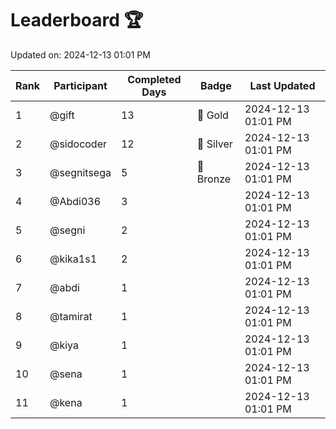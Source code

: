 # Leaderboard 🏆

Updated on: 2024-12-13 01:01 PM

| Rank | Participant       | Completed Days | Badge      | Last Updated         |
|------|-------------------|----------------|------------|----------------------|
| 1    | @gift             | 13             | 🏅 Gold     | 2024-12-13 01:01 PM |
| 2    | @sidocoder        | 12             | 🥈 Silver   | 2024-12-13 01:01 PM |
| 3    | @segnitsega       | 5              | 🥉 Bronze   | 2024-12-13 01:01 PM |
| 4    | @Abdi036          | 3              |            | 2024-12-13 01:01 PM |
| 5    | @segni            | 2              |            | 2024-12-13 01:01 PM |
| 6    | @kika1s1          | 2              |            | 2024-12-13 01:01 PM |
| 7    | @abdi             | 1              |            | 2024-12-13 01:01 PM |
| 8    | @tamirat          | 1              |            | 2024-12-13 01:01 PM |
| 9    | @kiya             | 1              |            | 2024-12-13 01:01 PM |
| 10   | @sena             | 1              |            | 2024-12-13 01:01 PM |
| 11   | @kena             | 1              |            | 2024-12-13 01:01 PM |
